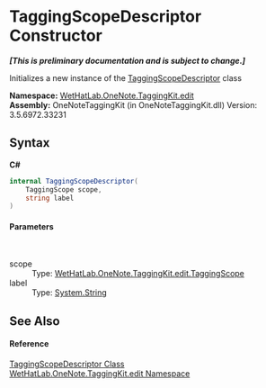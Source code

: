 # TaggingScopeDescriptor Constructor 
 _**\[This is preliminary documentation and is subject to change.\]**_

Initializes a new instance of the <a href="3690bbaa-4a73-a467-79e3-8a5755b34628">TaggingScopeDescriptor</a> class

**Namespace:**&nbsp;<a href="60ca3730-00cd-fce3-4009-523f3952fd9e">WetHatLab.OneNote.TaggingKit.edit</a><br />**Assembly:**&nbsp;OneNoteTaggingKit (in OneNoteTaggingKit.dll) Version: 3.5.6972.33231

## Syntax

**C#**<br />
``` C#
internal TaggingScopeDescriptor(
	TaggingScope scope,
	string label
)
```


#### Parameters
&nbsp;<dl><dt>scope</dt><dd>Type: <a href="b3be4048-2099-50e6-21a5-1c36d2dcb4f3">WetHatLab.OneNote.TaggingKit.edit.TaggingScope</a><br /></dd><dt>label</dt><dd>Type: <a href="http://msdn2.microsoft.com/en-us/library/s1wwdcbf" target="_blank">System.String</a><br /></dd></dl>

## See Also


#### Reference
<a href="3690bbaa-4a73-a467-79e3-8a5755b34628">TaggingScopeDescriptor Class</a><br /><a href="60ca3730-00cd-fce3-4009-523f3952fd9e">WetHatLab.OneNote.TaggingKit.edit Namespace</a><br />